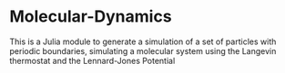 # Molecular-Dynamics
This is a Julia module to generate a simulation of a set of particles with periodic boundaries, simulating a molecular system using the Langevin thermostat and the Lennard-Jones Potential
